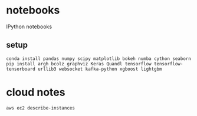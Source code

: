 # notebooks

IPython notebooks

## setup

	conda install pandas numpy scipy matplotlib bokeh numba cython seaborn
	pip install argh bcolz graphviz Keras Quandl tensorflow tensorflow-tensorboard urllib3 websocket kafka-python xgboost lightgbm

# cloud notes

	aws ec2 describe-instances
